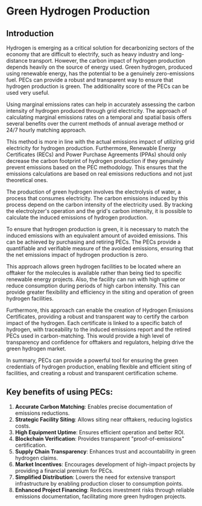 # Green Hydrogen Production

## Introduction

Hydrogen is emerging as a critical solution for decarbonizing sectors of the economy that are difficult to electrify, such as heavy industry and long-distance transport. However, the carbon impact of hydrogen production depends heavily on the source of energy used. Green hydrogen, produced using renewable energy, has the potential to be a genuinely zero-emissions fuel. PECs can provide a robust and transparent way to ensure that hydrogen production is green. The additionality score of the PECs can be used very useful.

Using marginal emissions rates can help in accurately assessing the carbon intensity of hydrogen produced through grid electricity. The approach of calculating marginal emissions rates on a temporal and spatial basis offers several benefits over the current methods of annual average method or 24/7 hourly matching approach.

This method is more in line with the actual emissions impact of utilizing grid electricity for hydrogen production. Furthermore, Renewable Energy Certificates (RECs) and Power Purchase Agreements (PPAs) should only decrease the carbon footprint of hydrogen production if they genuinely prevent emissions based on the PEC methodology. This ensures that the emissions calculations are based on real emissions reductions and not just theoretical ones.

The production of green hydrogen involves the electrolysis of water, a process that consumes electricity. The carbon emissions induced by this process depend on the carbon intensity of the electricity used. By tracking the electrolyzer's operation and the grid's carbon intensity, it is possible to calculate the induced emissions of hydrogen production.

To ensure that hydrogen production is green, it is necessary to match the induced emissions with an equivalent amount of avoided emissions. This can be achieved by purchasing and retiring PECs. The PECs provide a quantifiable and verifiable measure of the avoided emissions, ensuring that the net emissions impact of hydrogen production is zero.

This approach allows green hydrogen facilities to be located where an offtaker for the molecules is available rather than being tied to specific renewable energy projects. Also, the facility can run with high uptime or reduce consumption during periods of high carbon intensity. This can provide greater flexibility and efficiency in the siting and operation of green hydrogen facilities.

Furthermore, this approach can enable the creation of Hydrogen Emissions Certificates, providing a robust and transparent way to certify the carbon impact of the hydrogen. Each certificate is linked to a specific batch of hydrogen, with traceability to the induced emissions report and the retired PECs used in carbon-matching. This would provide a high level of transparency and confidence for offtakers and regulators, helping drive the green hydrogen market.

In summary, PECs can provide a powerful tool for ensuring the green credentials of hydrogen production, enabling flexible and efficient siting of facilities, and creating a robust and transparent certification scheme.



## Key benefits of using PECs:

1. **Accurate Carbon Matching**: Enables precise documentation of emissions reductions.
2. **Strategic Facility Siting**: Allows siting near offtakers, reducing logistics costs.
3. **High Equipment Uptime**: Ensures efficient operation and better ROI.
4. **Blockchain Verification**: Provides transparent "proof-of-emissions" certification.
5. **Supply Chain Transparency**: Enhances trust and accountability in green hydrogen claims.
6. **Market Incentives**: Encourages development of high-impact projects by providing a financial premium for PECs.
7. **Simplified Distribution**: Lowers the need for extensive transport infrastructure by enabling production closer to consumption points.
8. **Enhanced Project Financing**: Reduces investment risks through reliable emissions documentation, facilitating more green hydrogen projects.
